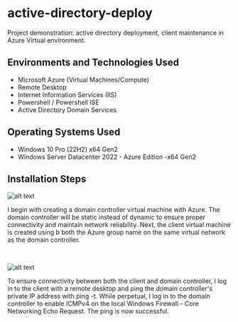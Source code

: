 # active-directory-deploy

Project demonstration:  active directory deployment, client maintenance in Azure Virtual environment. 

<h2>Environments and Technologies Used</h2>

- Microsoft Azure (Virtual Machines/Compute)
- Remote Desktop
- Internet Information Services (IIS)
- Powershell / Powershell ISE
- Active Directory Domain Services

<h2>Operating Systems Used </h2>

- Windows 10 Pro </b> (22H2) x64 Gen2
- Windows Server Datacenter 2022 - Azure Edition -x64 Gen2 



<h2>Installation Steps</h2>

<p>
  
![alt text](https://github.com/ishaqjones/active-directory-deploy/assets/156931487/4b58ce4e-e37e-4e80-89fc-007a12d84c11)
</p>
<p>
I begin  with creating a domain controller virtual machine with Azure. The domain controller will be static instead of dynamic to ensure proper connectivity and maintain network reliability. Next, the client virtual machine is created using b both the Azure group name on the same virtual network as the domain controller. 
</p>
<br />
<p>
  
![alt text](https://github.com/ishaqjones/active-directory-deploy/assets/156931487/d960018a-837f-4607-96c0-af8e97e73958)

</p>
<p>
To ensure connectivity between both the client and domain controller, I log in to the client with a remote desktop and ping the domain  controller's private IP address with ping -t. While perpetual, I log in to the domain controller to enable ICMPv4 on the local Windows Firewall - Core Networking Echo Request. The ping is now successful. 
</p>
